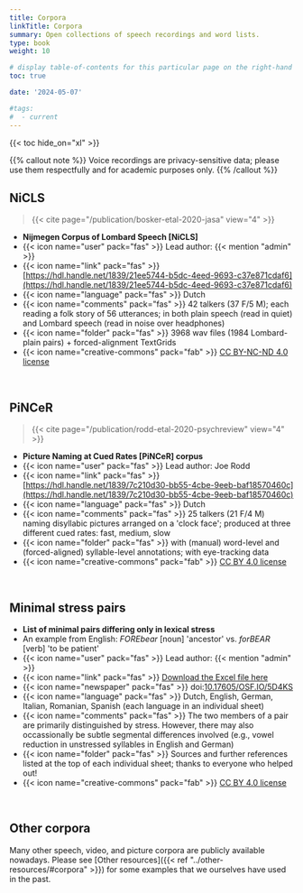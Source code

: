 ```yaml
---
title: Corpora
linkTitle: Corpora
summary: Open collections of speech recordings and word lists.
type: book
weight: 10

# display table-of-contents for this particular page on the right-hand side?
toc: true

date: '2024-05-07'

#tags:
#  - current
---
```


<!-- {{< figure src="featured.jpg" >}} -->

{{< toc hide_on="xl" >}}

{{% callout note %}}
Voice recordings are privacy-sensitive data; please use them respectfully and for academic purposes only.
{{% /callout %}}

## NiCLS
> {{< cite page="/publication/bosker-etal-2020-jasa" view="4" >}}
- **Nijmegen Corpus of Lombard Speech [NiCLS]**
- {{< icon name="user" pack="fas" >}} Lead author: {{< mention "admin" >}}
- {{< icon name="link" pack="fas" >}} [https://hdl.handle.net/1839/21ee5744-b5dc-4eed-9693-c37e871cdaf6](https://hdl.handle.net/1839/21ee5744-b5dc-4eed-9693-c37e871cdaf6)
- {{< icon name="language" pack="fas" >}} Dutch
- {{< icon name="comments" pack="fas" >}} 42 talkers (37 F/5 M); each reading a folk story of 56 utterances; in both plain speech (read in quiet) and Lombard speech (read in noise over headphones)
- {{< icon name="folder" pack="fas" >}} 3968 wav files (1984 Lombard-plain pairs) + forced-alignment TextGrids
- {{< icon name="creative-commons" pack="fab" >}} [CC BY-NC-ND 4.0 license](https://creativecommons.org/licenses/by-nc-nd/4.0/)

<br />

## PiNCeR
> {{< cite page="/publication/rodd-etal-2020-psychreview" view="4" >}}
- **Picture Naming at Cued Rates [PiNCeR] corpus**
- {{< icon name="user" pack="fas" >}} Lead author: Joe Rodd
- {{< icon name="link" pack="fas" >}} [https://hdl.handle.net/1839/7c210d30-bb55-4cbe-9eeb-baf18570460c](https://hdl.handle.net/1839/7c210d30-bb55-4cbe-9eeb-baf18570460c)
- {{< icon name="language" pack="fas" >}} Dutch
- {{< icon name="comments" pack="fas" >}} 25 talkers (21 F/4 M) naming disyllabic pictures arranged on a 'clock face'; produced at three different cued rates: fast, medium, slow
- {{< icon name="folder" pack="fas" >}} with (manual) word-level and (forced-aligned) syllable-level annotations; with eye-tracking data
- {{< icon name="creative-commons" pack="fab" >}} [CC BY 4.0 license](https://creativecommons.org/licenses/by/4.0/)

<br />

## Minimal stress pairs
- **List of minimal pairs differing only in lexical stress**
- An example from English: *FOREbear* [noun] 'ancestor' vs. *forBEAR* [verb] 'to be patient'
- {{< icon name="user" pack="fas" >}} Lead author: {{< mention "admin" >}}
- {{< icon name="link" pack="fas" >}} [Download the Excel file here](https://osf.io/5d4ks/files/osfstorage)
- {{< icon name="newspaper" pack="fas" >}} doi:[10.17605/OSF.IO/5D4KS](https://doi.org/10.17605/OSF.IO/5D4KS)
- {{< icon name="language" pack="fas" >}} Dutch, English, German, Italian, Romanian, Spanish (each language in an individual sheet)
- {{< icon name="comments" pack="fas" >}} The two members of a pair are primarily distinguished by stress. However, there may also occassionally be subtle segmental differences involved (e.g., vowel reduction in unstressed syllables in English and German)
- {{< icon name="folder" pack="fas" >}} Sources and further references listed at the top of each individual sheet; thanks to everyone who helped out!
- {{< icon name="creative-commons" pack="fab" >}} [CC BY 4.0 license](https://creativecommons.org/licenses/by/4.0/)

<br />

## Other corpora
Many other speech, video, and picture corpora are publicly available nowadays. Please see [Other resources]({{< ref "../other-resources/#corpora" >}}) for some examples that we ourselves have used in the past.
